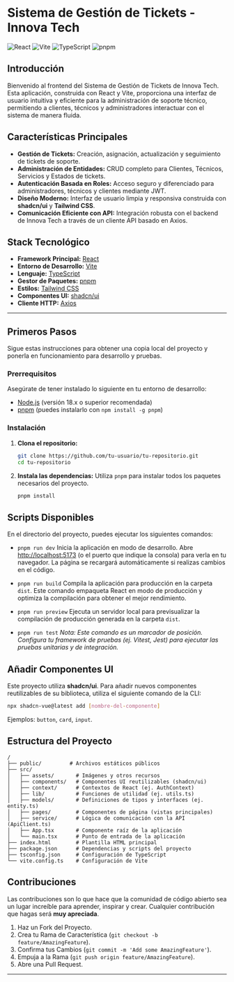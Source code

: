 # Sistema de Gestión de Tickets - Innova Tech

![React](https://img.shields.io/badge/react-%2320232a.svg?style=for-the-badge&logo=react&logoColor=%2361DAFB)
![Vite](https://img.shields.io/badge/vite-%23646CFF.svg?style=for-the-badge&logo=vite&logoColor=white)
![TypeScript](https://img.shields.io/badge/typescript-%23007ACC.svg?style=for-the-badge&logo=typescript&logoColor=white)
![pnpm](https://img.shields.io/badge/pnpm-F69220?style=for-the-badge&logo=pnpm&logoColor=white)

## Introducción

Bienvenido al frontend del Sistema de Gestión de Tickets de Innova Tech. Esta aplicación, construida con React y Vite, proporciona una interfaz de usuario intuitiva y eficiente para la administración de soporte técnico, permitiendo a clientes, técnicos y administradores interactuar con el sistema de manera fluida.

## Características Principales

- **Gestión de Tickets:** Creación, asignación, actualización y seguimiento de tickets de soporte.
- **Administración de Entidades:** CRUD completo para Clientes, Técnicos, Servicios y Estados de tickets.
- **Autenticación Basada en Roles:** Acceso seguro y diferenciado para administradores, técnicos y clientes mediante JWT.
- **Diseño Moderno:** Interfaz de usuario limpia y responsiva construida con **shadcn/ui** y **Tailwind CSS**.
- **Comunicación Eficiente con API:** Integración robusta con el backend de Innova Tech a través de un cliente API basado en Axios.

## Stack Tecnológico

- **Framework Principal:** [React](https://reactjs.org/)
- **Entorno de Desarrollo:** [Vite](https://vitejs.dev/)
- **Lenguaje:** [TypeScript](https://www.typescriptlang.org/)
- **Gestor de Paquetes:** [pnpm](https://pnpm.io/)
- **Estilos:** [Tailwind CSS](https://tailwindcss.com/)
- **Componentes UI:** [shadcn/ui](https://ui.shadcn.com/)
- **Cliente HTTP:** [Axios](https://axios-http.com/)

---

## Primeros Pasos

Sigue estas instrucciones para obtener una copia local del proyecto y ponerla en funcionamiento para desarrollo y pruebas.

### Prerrequisitos

Asegúrate de tener instalado lo siguiente en tu entorno de desarrollo:

- [Node.js](https://nodejs.org/) (versión 18.x o superior recomendada)
- [pnpm](https://pnpm.io/installation) (puedes instalarlo con `npm install -g pnpm`)

### Instalación

1.  **Clona el repositorio:**
    ```bash
    git clone https://github.com/tu-usuario/tu-repositorio.git
    cd tu-repositorio
    ```

2.  **Instala las dependencias:**
    Utiliza `pnpm` para instalar todos los paquetes necesarios del proyecto.
    ```bash
    pnpm install
    ```

## Scripts Disponibles

En el directorio del proyecto, puedes ejecutar los siguientes comandos:

-   `pnpm run dev`
    Inicia la aplicación en modo de desarrollo. Abre [http://localhost:5173](http://localhost:5173) (o el puerto que indique la consola) para verla en tu navegador. La página se recargará automáticamente si realizas cambios en el código.

-   `pnpm run build`
    Compila la aplicación para producción en la carpeta `dist`. Este comando empaqueta React en modo de producción y optimiza la compilación para obtener el mejor rendimiento.

-   `pnpm run preview`
    Ejecuta un servidor local para previsualizar la compilación de producción generada en la carpeta `dist`.

-   `pnpm run test`
    *Nota: Este comando es un marcador de posición. Configura tu framework de pruebas (ej. Vitest, Jest) para ejecutar las pruebas unitarias y de integración.*

## Añadir Componentes UI

Este proyecto utiliza **shadcn/ui**. Para añadir nuevos componentes reutilizables de su biblioteca, utiliza el siguiente comando de la CLI:

```bash
npx shadcn-vue@latest add [nombre-del-componente]
```
Ejemplos: `button`, `card`, `input`.

## Estructura del Proyecto

```
/
├── public/         # Archivos estáticos públicos
├── src/
│   ├── assets/       # Imágenes y otros recursos
│   ├── components/   # Componentes UI reutilizables (shadcn/ui)
│   ├── context/      # Contextos de React (ej. AuthContext)
│   ├── lib/          # Funciones de utilidad (ej. utils.ts)
│   ├── models/       # Definiciones de tipos y interfaces (ej. entity.ts)
│   ├── pages/        # Componentes de página (vistas principales)
│   ├── service/      # Lógica de comunicación con la API (ApiClient.ts)
│   ├── App.tsx       # Componente raíz de la aplicación
│   └── main.tsx      # Punto de entrada de la aplicación
├── index.html        # Plantilla HTML principal
├── package.json      # Dependencias y scripts del proyecto
├── tsconfig.json     # Configuración de TypeScript
└── vite.config.ts    # Configuración de Vite
```

## Contribuciones

Las contribuciones son lo que hace que la comunidad de código abierto sea un lugar increíble para aprender, inspirar y crear. Cualquier contribución que hagas será **muy apreciada**.

1.  Haz un Fork del Proyecto.
2.  Crea tu Rama de Característica (`git checkout -b feature/AmazingFeature`).
3.  Confirma tus Cambios (`git commit -m 'Add some AmazingFeature'`).
4.  Empuja a la Rama (`git push origin feature/AmazingFeature`).
5.  Abre una Pull Request.

---

